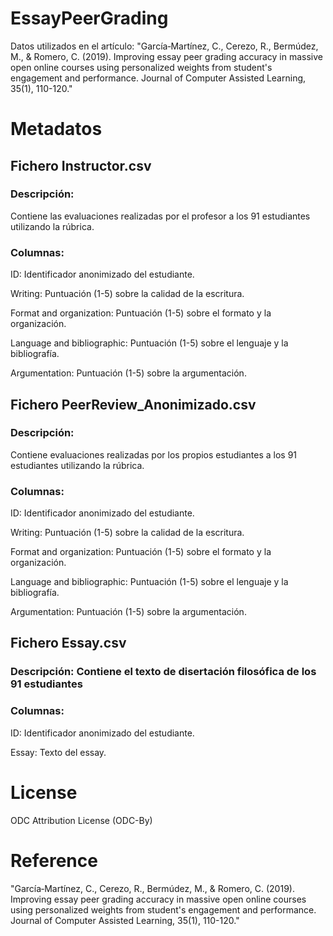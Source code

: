 # EssayPeerGrading

Datos utilizados en el artículo: "García‐Martínez, C., Cerezo, R., Bermúdez, M., & Romero, C. (2019). Improving essay peer grading accuracy in massive open online courses using personalized weights from student's engagement and performance. Journal of Computer Assisted Learning, 35(1), 110-120."

# Metadatos

## Fichero Instructor.csv
### Descripción: 
Contiene las evaluaciones realizadas por el profesor a los 91 estudiantes utilizando la rúbrica.

### Columnas:
ID: Identificador anonimizado del estudiante.

Writing: Puntuación (1-5) sobre la calidad de la escritura.

Format and organization: Puntuación (1-5) sobre el formato y la organización.

Language and bibliographic: Puntuación (1-5) sobre el lenguaje y la bibliografía.

Argumentation: Puntuación (1-5) sobre la argumentación.

## Fichero PeerReview_Anonimizado.csv
### Descripción: 
Contiene evaluaciones realizadas por los propios estudiantes a los 91 estudiantes utilizando la rúbrica.

### Columnas:
ID: Identificador anonimizado del estudiante.

Writing: Puntuación (1-5) sobre la calidad de la escritura.

Format and organization: Puntuación (1-5) sobre el formato y la organización.

Language and bibliographic: Puntuación (1-5) sobre el lenguaje y la bibliografía.

Argumentation: Puntuación (1-5) sobre la argumentación.

## Fichero Essay.csv
### Descripción: Contiene el texto de disertación filosófica de los 91 estudiantes 

### Columnas:
ID: Identificador anonimizado del estudiante.

Essay: Texto del essay.

# License

ODC Attribution License (ODC-By)


# Reference
"García‐Martínez, C., Cerezo, R., Bermúdez, M., & Romero, C. (2019). Improving essay peer grading accuracy in massive open online courses using personalized weights from student's engagement and performance. Journal of Computer Assisted Learning, 35(1), 110-120."
